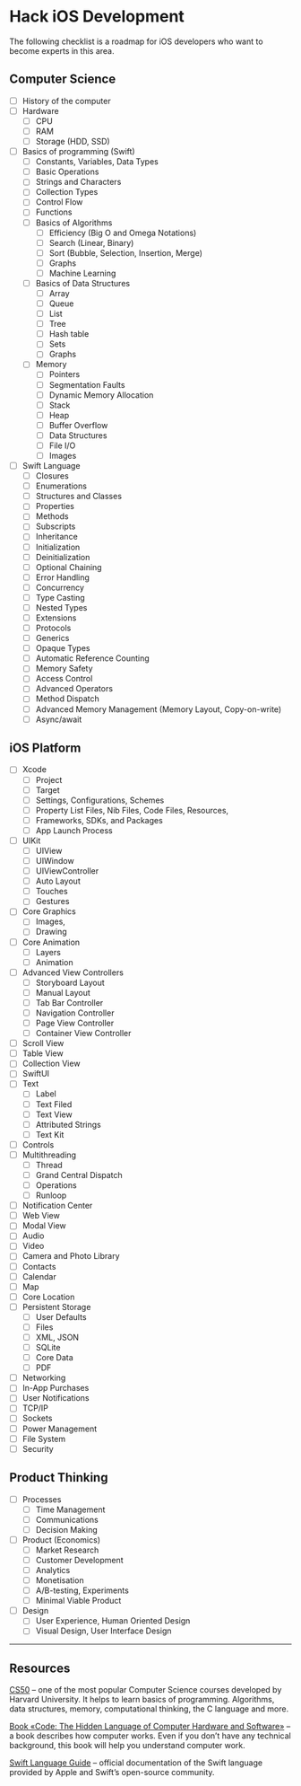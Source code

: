 # Hack iOS Development
The following checklist is a roadmap for iOS developers who want to become experts in this area. 
## Computer Science
- [ ] History of the computer
- [ ] Hardware
	- [ ] CPU
	- [ ] RAM
	- [ ] Storage (HDD, SSD)
- [ ] Basics of programming (Swift)
	- [ ] Constants, Variables, Data Types
	- [ ] Basic Operations
	- [ ] Strings and Characters
	- [ ] Collection Types
	- [ ] Control Flow
	- [ ] Functions
	- [ ] Basics of Algorithms
		- [ ] Efficiency (Big O and Omega Notations)
		- [ ] Search (Linear, Binary)
		- [ ] Sort (Bubble, Selection, Insertion, Merge)
		- [ ] Graphs
		- [ ] Machine Learning
	- [ ] Basics of Data Structures
		- [ ] Array
		- [ ] Queue
		- [ ] List
		- [ ] Tree
		- [ ] Hash table
		- [ ] Sets
		- [ ] Graphs
	- [ ] Memory
		- [ ] Pointers
		- [ ] Segmentation Faults
		- [ ] Dynamic Memory Allocation
		- [ ] Stack
		- [ ] Heap
		- [ ] Buffer Overflow
		- [ ] Data Structures
		- [ ] File I/O
		- [ ] Images
- [ ] Swift Language
	- [ ] Closures
	- [ ] Enumerations
	- [ ] Structures and Classes
	- [ ] Properties
	- [ ] Methods
	- [ ] Subscripts
	- [ ] Inheritance
	- [ ] Initialization
	- [ ] Deinitialization
	- [ ] Optional Chaining
	- [ ] Error Handling
	- [ ] Concurrency
	- [ ] Type Casting
	- [ ] Nested Types
	- [ ] Extensions
	- [ ] Protocols
	- [ ] Generics
	- [ ] Opaque Types
	- [ ] Automatic Reference Counting
	- [ ] Memory Safety
	- [ ] Access Control
	- [ ] Advanced Operators
	- [ ] Method Dispatch
	- [ ] Advanced Memory Management (Memory Layout, Copy-on-write)
	- [ ] Async/await

## iOS Platform
- [ ] Xcode
	- [ ] Project
	- [ ] Target
	- [ ] Settings, Configurations, Schemes
	- [ ] Property List Files, Nib Files, Code Files, Resources, 
	- [ ] Frameworks, SDKs, and Packages
	- [ ] App Launch Process
- [ ] UIKit
	- [ ] UIView
	- [ ] UIWindow
	- [ ] UIViewController
	- [ ] Auto Layout
	- [ ] Touches
	- [ ] Gestures
- [ ] Core Graphics
	- [ ] Images,
	- [ ] Drawing
- [ ] Core Animation
	- [ ] Layers
	- [ ] Animation
- [ ] Advanced View Controllers
	- [ ] Storyboard Layout
	- [ ] Manual Layout
	- [ ] Tab Bar Controller
	- [ ] Navigation Controller
	- [ ] Page View Controller
	- [ ] Container View Controller
- [ ] Scroll View
- [ ] Table View 
- [ ] Collection View
- [ ] SwiftUI
- [ ] Text
	- [ ] Label
	- [ ] Text Filed
	- [ ] Text View
	- [ ] Attributed Strings
	- [ ] Text Kit
- [ ] Controls
- [ ] Multithreading
	- [ ] Thread
	- [ ] Grand Central Dispatch
	- [ ] Operations
	- [ ] Runloop
- [ ] Notification Center
- [ ] Web View
- [ ] Modal View
- [ ] Audio
- [ ] Video
- [ ] Camera and Photo Library
- [ ] Contacts
- [ ] Calendar
- [ ] Map
- [ ] Core Location
- [ ] Persistent Storage
	- [ ] User Defaults
	- [ ] Files
	- [ ] XML, JSON
	- [ ] SQLite
	- [ ] Core Data
	- [ ] PDF
- [ ] Networking
- [ ] In-App Purchases
- [ ] User Notifications
- [ ] TCP/IP
- [ ] Sockets
- [ ] Power Management
- [ ] File System
- [ ] Security
## Product Thinking
- [ ] Processes
	- [ ] Time Management
	- [ ] Communications
	- [ ] Decision Making
- [ ] Product (Economics)
	- [ ] Market Research
	- [ ] Customer Development
	- [ ] Analytics
	- [ ] Monetisation
	- [ ] A/B-testing, Experiments
	- [ ] Minimal Viable Product
- [ ] Design
	- [ ] User Experience, Human Oriented Design
	- [ ] Visual Design, User Interface Design
---
## Resources
[CS50](https://www.youtube.com/watch?v=jjqgP9dpD1k&list=PLhQjrBD2T381L3iZyDTxRwOBuUt6m1FnW) – one of the most popular Computer Science courses developed by Harvard University. It helps to learn basics of programming. Algorithms, data structures, memory, computational thinking, the C language and more.

[Book «Code: The Hidden Language of Computer Hardware and Software»](https://www.amazon.com/Code-Language-Computer-Hardware-Software/dp/0735611319) – a book describes how computer works. Even if you don’t have any technical background, this book will help you understand computer work.

[Swift Language Guide](https://docs.swift.org/swift-book/LanguageGuide/TheBasics.html) – official documentation of the Swift language provided by Apple and Swift’s open-source community.
